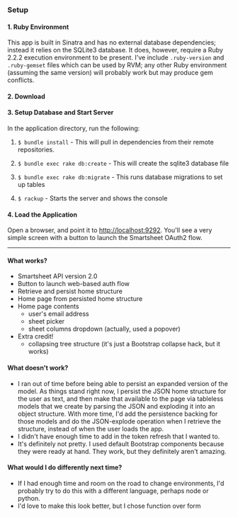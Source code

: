 ### Setup
#### 1. Ruby Environment
This app is built in Sinatra and has no external database dependencies; instead it relies on the SQLite3 database. It does, however, require a Ruby 2.2.2 execution environment to be present. I've include `.ruby-version` and `.ruby-gemset` files which can be used by RVM; any other Ruby environment (assuming the same version) will probably work but may produce gem conflicts.

#### 2. Download

#### 3. Setup Database and Start Server
In the application directory, run the following:

1. `$ bundle install` - This will pull in dependencies from their remote repositories.

2. `$ bundle exec rake db:create` - This will create the sqlite3 database file

3. `$ bundle exec rake db:migrate` - This runs database migrations to set up tables

4. `$ rackup` - Starts the server and shows the console

#### 4. Load the Application
Open a browser, and point it to [http://localhost:9292](http://localhost:9292). You'll see a very simple screen with a button to launch the Smartsheet OAuth2 flow.

---

#### What works?
- Smartsheet API version 2.0
- Button to launch web-based auth flow
- Retrieve and persist home structure
- Home page from persisted home structure
- Home page contents
  - user's email address
  - sheet picker
  - sheet columns dropdown (actually, used a popover)
- Extra credit!
  - collapsing tree structure (it's just a Bootstrap collapse hack, but it works)

#### What doesn't work?
- I ran out of time before being able to persist an expanded version of the model. As things stand right now, I persist the JSON home structure for the user as text, and then make that available to the page via tableless models that we create by parsing the JSON and exploding it into an object structure. With more time, I'd add the persistence backing for those models and do the JSON-explode operation when I retrieve the structure, instead of when the user loads the app.
- I didn't have enough time to add in the token refresh that I wanted to.
- It's definitely not pretty. I used default Bootstrap components because they were ready at hand. They work, but they definitely aren't amazing.

#### What would I do differently next time?
- If I had enough time and room on the road to change environments, I'd probably try to do this with a different language, perhaps node or python.
- I'd love to make this look better, but I chose function over form
